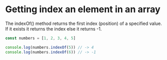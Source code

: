 # Getting index an element in an array

The indexOf() method returns the first index (position) of a specified value. If it exists it returns the index else it returns -1.

```js
const numbers = [1, 2, 3, 4, 5]

console.log(numbers.indexOf(5)) // -> 4
console.log(numbers.indexOf(6)) // -> -1
```

